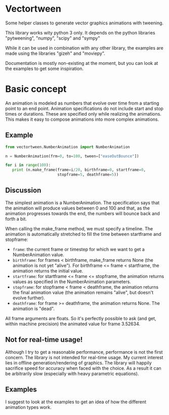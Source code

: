 # Vectortween

Some helper classes to generate vector graphics animations with tweening.

This library works wity python 3 only. It depends on the python libraries "pytweening", "numpy", "scipy" and "sympy"

While it can be used in combination with any other library, the examples are made using the libraries "gizeh" and "moviepy".

Documentation is mostly non-existing at the moment, but you can look at the examples to get some inspiration.
 
 #  Basic concept
 An animation is modeled as numbers that evolve over time from a starting point to an end point. 
 Animation specifications do not include start and stop times or durations. 
 These are specified only while realizing the animations. 
 This makes it easy to compose animations into more complex animations.
 
 ## Example
 ```python
 from vectortween.NumberAnimation import NumberAnimation
 
 n = NumberAnimation(frm=0, to=100, tween=["easeOutBounce"])
 
 for i in range(100):
    print (n.make_frame(frame=i/20, birthframe=0, startframe=0, 
                        stopframe=5, deathframe=5))
```

## Discussion

The simplest animation is a NumberAnimation. The specification says that the 
animation will produce values between 0 and 100 and that, as the 
animation progresses towards the end, the numbers will bounce back and forth a bit.

When calling the make_frame method, we must specify a timeline. 
The animation is automatically stretched to fill the time between startframe and stopframe:
 * `frame`: the current frame or timestep for which we want to get a NumberAnimation 
  value.
 * `birthframe`: for frames < birthframe, make_frame returns None 
 (the animation is not yet "alive"). For birthframe <= frame < startframe, 
 the animation returns the initial value.
 * `startframe`: for startframe <= frame <= stopframe, the animation returns values
 as specified in the NumberAnimation parameters.
 * `stopframe`: for stopframe < frame < deathframe, the animation returns
 the final animation value (the animation remains "alive", but doesn't
 evolve further).
 * `deathframe`: for frame >= deathframe, the animation returns None. 
 The animation is "dead".

All frame arguments are floats. So it's perfectly possible to
ask (and get, within machine precision) the animated value for frame 3.52634.

## Not for real-time usage!

Although I try to get a reasonable performance, performance is not the 
first concern. The library is not intended for real-time usage. 
My current interest lies in offline generation/rendering of graphics.
The library will happily sacrifice speed for accuracy when faced with 
the choice. As a result it can be arbitrarily slow 
(especially with heavy parametric equations).

## Examples

I suggest to look at the examples to get an idea of how the different animation types work.


